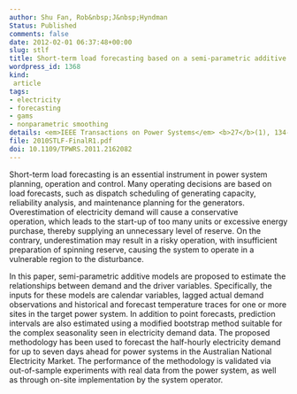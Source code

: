 ```yaml
---
author: Shu Fan, Rob&nbsp;J&nbsp;Hyndman
Status: Published
comments: false
date: 2012-02-01 06:37:48+00:00
slug: stlf
title: Short-term load forecasting based on a semi-parametric additive model
wordpress_id: 1368
kind:
 article
tags:
- electricity
- forecasting
- gams
- nonparametric smoothing
details: <em>IEEE Transactions on Power Systems</em> <b>27</b>(1), 134-141
file: 2010STLF-FinalR1.pdf
doi: 10.1109/TPWRS.2011.2162082
---
```



Short-term load forecasting is an essential instrument in power system planning, operation and control. Many operating decisions are based on load forecasts, such as dispatch scheduling of generating capacity, reliability analysis, and maintenance planning for the generators. Overestimation of electricity demand will cause a conservative operation, which leads to the start-up of too many units or excessive energy purchase, thereby supplying an unnecessary level of reserve. On the contrary, underestimation may result in a risky operation, with insufficient preparation of spinning reserve, causing the system to operate in a vulnerable region to the disturbance.

In this paper, semi-parametric additive models are proposed to estimate the relationships between demand and the driver variables. Specifically, the inputs for these models are calendar variables, lagged actual demand observations and historical and forecast temperature traces for one or more sites in the target power system. In addition to point forecasts, prediction intervals are also estimated using a modified bootstrap method suitable for the complex seasonality seen in electricity demand data. The proposed methodology has been used to forecast the half-hourly electricity demand for up to seven days ahead for power systems in the Australian National Electricity Market. The performance of the methodology is validated via out-of-sample experiments with real data from the power system, as well as through on-site implementation by the system operator.
